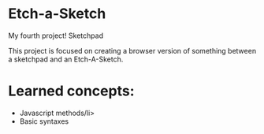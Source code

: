 # Etch-a-Sketch
My fourth project!
Sketchpad
<p>This project is focused on creating a browser version of something between a sketchpad and an Etch-A-Sketch.</p>
<h1>Learned concepts:</h1>
<ul>
    <li>Javascript methods/li>
    <li>Basic syntaxes</li>
</ul>